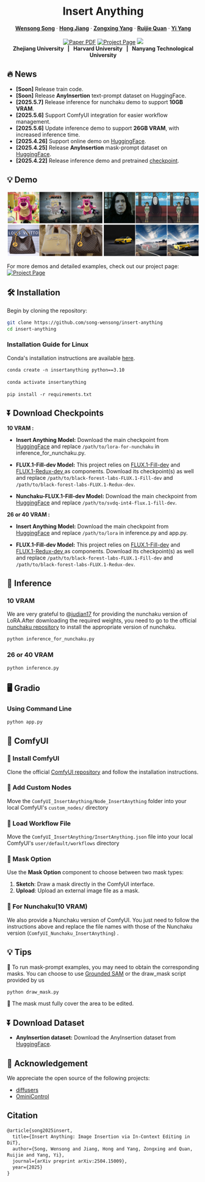 <h1 align="center">Insert Anything</h2>
<p align="center">
<a href="https://song-wensong.github.io/"><strong>Wensong Song</strong></a>
·
<a href="https://openreview.net/profile?id=~Hong_Jiang4"><strong>Hong Jiang</strong></a>
·
<a href="https://z-x-yang.github.io/"><strong>Zongxing Yang</strong></a>
·
<a href="https://scholar.google.com/citations?user=WKLRPsAAAAAJ&hl=en"><strong>Ruijie Quan</strong></a>
·
<a href="https://scholar.google.com/citations?user=RMSuNFwAAAAJ&hl=en"><strong>Yi Yang</strong></a>
<br>
<br>
    <a href="https://arxiv.org/pdf/2504.15009"><img src='https://img.shields.io/badge/arXiv-InsertAnything-red?color=%23aa1a1a' alt='Paper PDF'></a>
    <a href='https://song-wensong.github.io/insert-anything/'><img src='https://img.shields.io/badge/Project%20Page-InsertAnything-cyan?logoColor=%23FFD21E&color=%23cbe6f2' alt='Project Page'></a>
    <a href='https://huggingface.co/spaces/WensongSong/Insert-Anything'><img src='https://img.shields.io/badge/Hugging%20Face-InsertAnything-yellow?logoColor=%23FFD21E&color=%23ffcc1c'></a>
<br>
<b>Zhejiang University &nbsp; | &nbsp; Harvard University &nbsp; | &nbsp;  Nanyang Technological University </b>
</p>

## 🔥 News

* **[Soon]** Release train code.
* **[Soon]** Release **AnyInsertion** text-prompt dataset on HuggingFace.
* **[2025.5.7]** Release inference for nunchaku demo to support **10GB VRAM**.
* **[2025.5.6]** Support ComfyUI integration for easier workflow management.
* **[2025.5.6]** Update inference demo to support **26GB VRAM**, with increased inference time.
* **[2025.4.26]** Support online demo on [HuggingFace](https://huggingface.co/spaces/WensongSong/Insert-Anything).
* **[2025.4.25]** Release **AnyInsertion** mask-prompt dataset on [HuggingFace](https://huggingface.co/datasets/WensongSong/AnyInsertion).
* **[2025.4.22]** Release inference demo and pretrained [checkpoint]((https://huggingface.co/WensongSong/Insert-Anything)).


## 💡 Demo

![Insert Anything Teaser](docs/InsertAnything_files/images/Insert-Anything-Github-teaser_00.png)

For more demos and detailed examples, check out our project page: <a href="https://song-wensong.github.io/insert-anything/"><img src="https://img.shields.io/badge/Project%20Page-InsertAnything-cyan?logoColor=%23FFD21E&color=%23cbe6f2" alt="Project Page" /></a>

## 🛠️ Installation

Begin by cloning the repository:

```bash
git clone https://github.com/song-wensong/insert-anything
cd insert-anything
```

### Installation Guide for Linux

Conda's installation instructions are available [here](https://docs.anaconda.com/free/miniconda/index.html).

```shell
conda create -n insertanything python==3.10

conda activate insertanything

pip install -r requirements.txt
```


## ⏬ Download Checkpoints

**10 VRAM :**
*   **Insert Anything Model:** Download the main checkpoint from [HuggingFace](https://huggingface.co/aha2023/insert-anything-lora-for-nunchaku) and replace `/path/to/lora-for-nunchaku` in inference_for_nunchaku.py.

*   **FLUX.1-Fill-dev Model:** This project relies on [FLUX.1-Fill-dev](https://huggingface.co/black-forest-labs/FLUX.1-Fill-dev) and [FLUX.1-Redux-dev ](https://huggingface.co/black-forest-labs/FLUX.1-Redux-dev) as components. Download its checkpoint(s) as well and replace `/path/to/black-forest-labs-FLUX.1-Fill-dev` and `/path/to/black-forest-labs-FLUX.1-Redux-dev`.

*   **Nunchaku-FLUX.1-Fill-dev Model:** Download the main checkpoint from [HuggingFace](https://huggingface.co/mit-han-lab/svdq-int4-flux.1-fill-dev) and replace `/path/to/svdq-int4-flux.1-fill-dev`.


**26 or 40 VRAM :**
*   **Insert Anything Model:** Download the main checkpoint from [HuggingFace](https://huggingface.co/WensongSong/Insert-Anything) and replace `/path/to/lora` in inference.py and app.py.

*   **FLUX.1-Fill-dev Model:** This project relies on [FLUX.1-Fill-dev](https://huggingface.co/black-forest-labs/FLUX.1-Fill-dev) and [FLUX.1-Redux-dev ](https://huggingface.co/black-forest-labs/FLUX.1-Redux-dev) as components. Download its checkpoint(s) as well and replace `/path/to/black-forest-labs-FLUX.1-Fill-dev` and `/path/to/black-forest-labs-FLUX.1-Redux-dev`.




## 🎥 Inference
### 10 VRAM
We are very grateful to @[judian17](https://github.com/judian17) for providing the nunchaku version of LoRA.After downloading the required weights, you need to go to the official [nunchaku repository](https://github.com/mit-han-lab/nunchaku) to install the appropriate version of nunchaku.
```bash
python inference_for_nunchaku.py
```



### 26 or 40 VRAM
```bash
python inference.py
```


## 🖥️ Gradio
### Using Command Line
```bash
python app.py
```


## 🧩 ComfyUI

### 🔷 Install ComfyUI

Clone the official [ComfyUI repository](https://github.com/comfyanonymous/ComfyUI) and follow the installation instructions.

### 🔷 Add Custom Nodes

Move the `ComfyUI_InsertAnything/Node_InsertAnything` folder into your local ComfyUI's `custom_nodes/` directory

### 🔷 Load Workflow File

Move the  `ComfyUI_InsertAnything/InsertAnything.json` file into your local ComfyUI's `user/default/workflows` directory


### 🔷 Mask Option

Use the **Mask Option** component to choose between two mask types:

1. **Sketch**: Draw a mask directly in the ComfyUI interface.
2. **Upload**: Upload an external image file as a mask.

### 🔷 For Nunchaku(10 VRAM)
We also provide a Nunchaku version of ComfyUI. You just need to follow the instructions above and replace the file names with those of the Nunchaku version (`ComfyUI_Nunchaku_InsertAnything`) .
## 💡 Tips

🔷  To run mask-prompt examples, you may need to obtain the corresponding masks. You can choose to use [Grounded SAM](https://github.com/IDEA-Research/Grounded-Segment-Anything) or the draw_mask script provided by us

```Bash
python draw_mask.py 
```

🔷  The mask must fully cover the area to be edited.



## ⏬ Download Dataset
*   **AnyInsertion dataset:** Download the AnyInsertion dataset from [HuggingFace](https://huggingface.co/datasets/WensongSong/AnyInsertion).


## 🤝 Acknowledgement

We appreciate the open source of the following projects:

* [diffusers](https://github.com/huggingface/diffusers)
* [OminiControl](https://github.com/Yuanshi9815/OminiControl)

## Citation
```
@article{song2025insert,
  title={Insert Anything: Image Insertion via In-Context Editing in DiT},
  author={Song, Wensong and Jiang, Hong and Yang, Zongxing and Quan, Ruijie and Yang, Yi},
  journal={arXiv preprint arXiv:2504.15009},
  year={2025}
}
```
